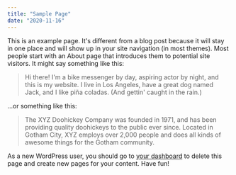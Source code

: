 ```yaml
---
title: "Sample Page"
date: "2020-11-16"
---
```


This is an example page. It's different from a blog post because it will stay in one place and will show up in your site navigation (in most themes). Most people start with an About page that introduces them to potential site visitors. It might say something like this:

> Hi there! I'm a bike messenger by day, aspiring actor by night, and this is my website. I live in Los Angeles, have a great dog named Jack, and I like piña coladas. (And gettin' caught in the rain.)

...or something like this:

> The XYZ Doohickey Company was founded in 1971, and has been providing quality doohickeys to the public ever since. Located in Gotham City, XYZ employs over 2,000 people and does all kinds of awesome things for the Gotham community.

As a new WordPress user, you should go to [your dashboard](https://box5193/cgi/addon_GT.cgi?s=GT::WP::Install::EIG+%28pompeybu%29+-+10.24.48.81+%5BWordPress%3b+/var/hp/common/lib/WordPress.pm%3b+294%3b+Hosting::gap_call%5D/wp-admin/) to delete this page and create new pages for your content. Have fun!

